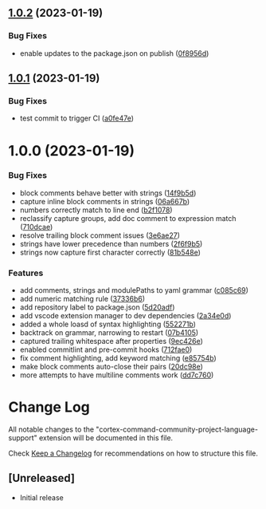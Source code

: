 ## [1.0.2](https://github.com/traunts/Cortex-Command-Community-Project-VSCode-Extension/compare/v1.0.1...v1.0.2) (2023-01-19)


### Bug Fixes

* enable updates to the package.json on publish ([0f8956d](https://github.com/traunts/Cortex-Command-Community-Project-VSCode-Extension/commit/0f8956d9f814b32d39b088da2ad0d3b2bdeca4f2))

## [1.0.1](https://github.com/traunts/Cortex-Command-Community-Project-VSCode-Extension/compare/v1.0.0...v1.0.1) (2023-01-19)


### Bug Fixes

* test commit to trigger CI ([a0fe47e](https://github.com/traunts/Cortex-Command-Community-Project-VSCode-Extension/commit/a0fe47ec6d646840f08d8bf0dd01fc8c2ebf560e))

# 1.0.0 (2023-01-19)


### Bug Fixes

* block comments behave better with strings ([14f9b5d](https://github.com/traunts/Cortex-Command-Community-Project-VSCode-Extension/commit/14f9b5dc18291be3e05c9af2ca1841e5ff4b54f9))
* capture inline block comments in strings ([06a667b](https://github.com/traunts/Cortex-Command-Community-Project-VSCode-Extension/commit/06a667be769d93f688ed3120f93756e5580966c8))
* numbers correctly match to line end ([b2f1078](https://github.com/traunts/Cortex-Command-Community-Project-VSCode-Extension/commit/b2f1078a2a772f9b8a088c45ec22dfc188c92855))
* reclassify capture groups, add doc comment to expression match ([710dcae](https://github.com/traunts/Cortex-Command-Community-Project-VSCode-Extension/commit/710dcaeb0afd077cb9909973935fa1b699db77f7))
* resolve trailing block comment issues ([3e6ae27](https://github.com/traunts/Cortex-Command-Community-Project-VSCode-Extension/commit/3e6ae2766913beb851d9d66a7b6674de38e3d7f0))
* strings have lower precedence than numbers ([2f6f9b5](https://github.com/traunts/Cortex-Command-Community-Project-VSCode-Extension/commit/2f6f9b5356791d54e62dbd9fe3ba1017ab3067fc))
* strings now capture first character correctly ([81b548e](https://github.com/traunts/Cortex-Command-Community-Project-VSCode-Extension/commit/81b548e120abaa3a4d6c6c9fdea04dca562f68e0))


### Features

* add comments, strings and modulePaths to yaml grammar ([c085c69](https://github.com/traunts/Cortex-Command-Community-Project-VSCode-Extension/commit/c085c695de3cf8a14486a3b380ed93952af05de9))
* add numeric matching rule ([37336b6](https://github.com/traunts/Cortex-Command-Community-Project-VSCode-Extension/commit/37336b65e0b1dafb38d4a3aca7b1f13d19cc2e01))
* add repository label to package.json ([5d20adf](https://github.com/traunts/Cortex-Command-Community-Project-VSCode-Extension/commit/5d20adfd8b6b6827d9ca89e749185a0655de9981))
* add vscode extension manager to dev dependencies ([2a34e0d](https://github.com/traunts/Cortex-Command-Community-Project-VSCode-Extension/commit/2a34e0d9eefa6d1650acf5910a4995f7794fc203))
* added a whole loasd of syntax highlighting ([552271b](https://github.com/traunts/Cortex-Command-Community-Project-VSCode-Extension/commit/552271b9e769755a6a4350962d76d239aaad1f4d))
* backtrack on grammar, narrowing to restart ([07b4105](https://github.com/traunts/Cortex-Command-Community-Project-VSCode-Extension/commit/07b4105f5d375625747dd03942ce5a5f3a9c5711))
* captured trailing whitespace after properties ([9ec426e](https://github.com/traunts/Cortex-Command-Community-Project-VSCode-Extension/commit/9ec426e79a3285294dbc29446169855c87fe3ff0))
* enabled commitlint and pre-commit hooks ([712fae0](https://github.com/traunts/Cortex-Command-Community-Project-VSCode-Extension/commit/712fae004a4ca289715f90503be1edb3010f15fe))
* fix comment highlighting, add keyword matching ([e85754b](https://github.com/traunts/Cortex-Command-Community-Project-VSCode-Extension/commit/e85754b5c79794841291a6db2282923b9cd4825e))
* make block comments auto-close their pairs ([20dc98e](https://github.com/traunts/Cortex-Command-Community-Project-VSCode-Extension/commit/20dc98effff7953ed01495c57ed966b55756eacb))
* more attempts to have multiline comments work ([dd7c760](https://github.com/traunts/Cortex-Command-Community-Project-VSCode-Extension/commit/dd7c760b20da39e9c60eb30454dd5f990e222e12))

# Change Log

All notable changes to the "cortex-command-community-project-language-support" extension will be documented in this file.

Check [Keep a Changelog](http://keepachangelog.com/) for recommendations on how to structure this file.

## [Unreleased]

- Initial release
